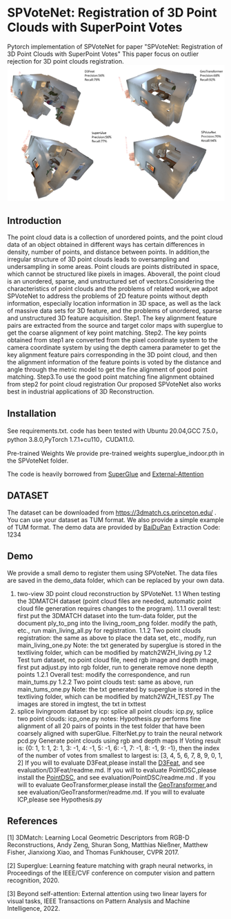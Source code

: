 # SPVoteNet: Registration of 3D Point Clouds with SuperPoint Votes
Pytorch implementation of SPVoteNet for paper "SPVoteNet: Registration of 3D Point Clouds with SuperPoint Votes"
This paper focus on outlier rejection for 3D point clouds registration. 
![fig1](figures/Fig1.png)
## Introduction
The point cloud data is a collection of unordered points, and the point cloud data of an object obtained in different ways has certain differences in density, number of points, and distance between points. In addition,the irregular structure of 3D point clouds leads to oversampling and undersampling in some areas. Point clouds are points distributed in space, which cannot be structured like pixels in images. Aboverall, the point cloud is an unordered, sparse, and unstructured set of vectors.Considering the characteristics of point clouds and the problems of related work,we adpot SPVoteNet to address the problems of 2D feature points without depth information, especially location information in 3D space, as well as the lack of massive data sets for 3D feature, and the problems of unordered, sparse and unstructured 3D feature acquisition. 
Step1. The key alignment feature pairs are extracted from the source and target color maps with superglue to get the coarse alignment of key point matching.
Step2. The key points obtained from step1 are converted from the pixel coordinate system to the camera coordinate system by using the depth camera parameter to get the key alignment feature pairs corresponding in the 3D point cloud, and then the alignment information of the feature points is voted by the distance and angle through the metric model to get the fine alignment of good point matching.
Step3.To use the good point matching fine alignment obtained from step2 for point cloud registration
Our proposed SPVoteNet also works best in industrial applications of 3D Reconstruction.

## Installation
See requirements.txt. 
code has been tested with Ubuntu 20.04,GCC 7.5.0，python 3.8.0,PyTorch 1.7.1+cu110，CUDA11.0.

Pre-trained Weights
We provide pre-trained weights superglue_indoor.pth in the SPVoteNet folder.

The code is heavily borrowed from [SuperGlue](https://github.com/magicleap/SuperGluePretrainedNetwork) and [External-Attention](https://github.com/xmu-xiaoma666/External-Attention-pytorch)

## DATASET
The dataset can be downloaded from https://3dmatch.cs.princeton.edu/ .
You can use your dataset as TUM format. We also provide a simple example of TUM format.
The demo data are provided by [BaiDuPan](https://pan.baidu.com/s/1M97myAn5iYDa1V49FJU2xA)  Extraction Code: 1234

## Demo
We provide a small demo to register them using SPVoteNet. The data files are saved in the demo_data folder, which can be replaced by your own data. 
1. two-view 3D point cloud reconstruction by SPVoteNet.
    1.1 When testing the 3DMATCH dataset (point cloud files are needed, automatic point cloud file generation requires changes to the program).
        1.1.1 overall test: first put the 3DMATCH dataset into the tum-data folder, put the document ply_to_png into the living_room_png folder.
            modify the path, etc., run main_living_all.py for registration.
        1.1.2 Two point clouds registration: the same as above to place the data set, etc., modify, run main_living_one.py
    Note: the txt generated by superglue is stored in the textliving folder, which can be modified by match2WZH_living.py
    1.2 Test tum dataset, no point cloud file, need rgb image and depth image, first put adjust.py into rgb folder, run to generate remove none depth points
        1.2.1 Overall test: modify the correspondence, and run main_tums.py
        1.2.2 Two point clouds test: same as above, run main_tums_one.py
        Note: the txt generated by superglue is stored in the textliving folder, which can be modified by match2WZH_TEST.py
        The images are stored in imgtest, the txt in txttest
2. splice livingroom dataset by icp: splice all point clouds: icp.py, splice two point clouds: icp_one.py
notes:
Hypothesis.py performs fine alignment of all 20 pairs of points in the test folder that have been coarsely aligned with superGlue.
FilterNet.py to train the neural network 
pcd.py Generate point clouds using rgb and depth maps
If Voting result is: {0: 1, 1: 1, 2: 1, 3: -1, 4: -1, 5: -1, 6: -1, 7: -1, 8: -1, 9: -1}, then the index of the number of votes from smallest to largest is: [3, 4, 5, 6, 7, 8, 9, 0, 1, 2]
If you will to evaluate D3Feat,please install the [D3Feat](https://github.com/XuyangBai/D3Feat), and see evaluation/D3Feat/readme.md.
If you will to evaluate PointDSC,please install the [PointDSC](https://github.com/XuyangBai/PointDSC), and see evaluation/PointDSC/readme.md .
If you will to evaluate GeoTransformer,please install the [GeoTransformer](https://github.com/qinzheng93/GeoTransformer),and see evaluation/GeoTransformer/readme.md.
If you will to evaluate ICP,please see Hypothesis.py
## References
<a name="refs"></a>
[1] 3DMatch: Learning Local Geometric Descriptors from RGB-D Reconstructions, Andy Zeng, Shuran Song, Matthias Nießner, Matthew Fisher, Jianxiong Xiao, and Thomas Funkhouser, CVPR 2017.

[2] Superglue: Learning feature matching with graph neural networks, in Proceedings of the IEEE/CVF conference on computer vision and pattern recognition, 2020.

[3] Beyond self-attention: External attention using two linear layers for visual tasks, IEEE Transactions on Pattern Analysis and Machine Intelligence, 2022.

